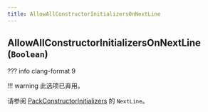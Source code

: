 ```yaml
---
title: AllowAllConstructorInitializersOnNextLine
---
```


## AllowAllConstructorInitializersOnNextLine (`Boolean`)

??? info
    clang-format 9

!!! warning
    此选项已弃用。

请参阅 [PackConstructorInitializers](../PackConstructorInitializers) 的 `NextLine`。
